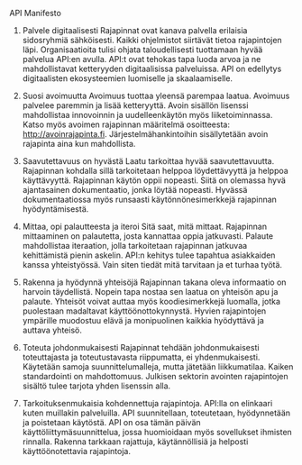 API Manifesto

1. Palvele digitaalisesti
Rajapinnat ovat kanava palvella erilaisia sidosryhmiä sähköisesti. Kaikki ohjelmistot siirtävät tietoa rajapintojen läpi. Organisaatioita tulisi ohjata taloudellisesti tuottamaan hyvää palvelua API:en avulla. API:t ovat tehokas tapa luoda arvoa ja ne mahdollistavat ketteryyden digitaalisissa palveluissa. API on edellytys digitaalisten ekosysteemien luomiselle ja skaalaamiselle.

2. Suosi avoimuutta
Avoimuus tuottaa yleensä parempaa laatua. Avoimuus palvelee paremmin ja lisää ketteryyttä. Avoin sisällön lisenssi mahdollistaa innovoinnin ja uudelleenkäytön myös liiketoiminnassa. Katso myös avoimen rajapinnan määritelmä osoitteesta: http://avoinrajapinta.fi. Järjestelmähankintoihin sisällytetään avoin rajapinta aina kun mahdollista.

3. Saavutettavuus on hyvästä
Laatu tarkoittaa hyvää saavutettavuutta. Rajapinnan kohdalla sillä tarkoitetaan helppoa löydettävyyttä ja helppoa käyttävyyttä. Rajapinnan käytön oppii nopeasti. Siitä on olemassa hyvä ajantasainen dokumentaatio, jonka löytää nopeasti. Hyvässä dokumentaatiossa myös runsaasti käytönnönesimerkkejä rajapinnan hyödyntämisestä.

4. Mittaa, opi palautteesta ja iteroi
Sitä saat, mitä mittaat. Rajapinnan mittaaminen on palautetta, josta kannattaa oppia jatkuvasti. Palaute mahdollistaa iteraation, jolla tarkoitetaan rajapinnan jatkuvaa kehittämistä pienin askelin. API:n kehitys tulee tapahtua asiakkaiden kanssa yhteistyössä. Vain siten tiedät mitä tarvitaan ja et turhaa työtä.

5. Rakenna ja hyödynnä yhteisöjä
Rajapinnan takana oleva informaatio on harvoin täydellistä. Nopein tapa nostaa sen laatua on yhteisön apu ja palaute. Yhteisöt voivat auttaa myös koodiesimerkkejä luomalla, jotka puolestaan madaltavat käyttöönottokynnystä. Hyvien rajapintojen ympärille muodostuu elävä ja monipuolinen kaikkia hyödyttävä ja auttava yhteisö. 

6. Toteuta johdonmukaisesti
Rajapinnat tehdään johdonmukaisesti toteuttajasta ja toteutustavasta riippumatta, ei yhdenmukaisesti. Käytetään samoja suunnittelumalleja, mutta jätetään liikkumatilaa. Kaiken standardointi on mahdottomuus. Julkisen sektorin avointen rajapintojen sisältö tulee tarjota yhden lisenssin alla.

7. Tarkoituksenmukaisia kohdennettuja rajapintoja. 
API:lla on elinkaari kuten muillakin palveluilla. API suunnitellaan, toteutetaan, hyödynnetään ja poistetaan käytöstä. API on osa tämän päivän käyttöliittymäsuunnittelua, jossa huomioidaan myös sovellukset ihmisten rinnalla. Rakenna tarkkaan rajattuja, käytännöllisiä ja helposti käyttöönotettavia rajapintoja. 
